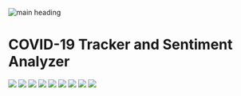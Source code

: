 ![main heading](https://github.com/surajsly/covid19/blob/gh-pages/static/media/grayed.a049ed61.png) 
# COVID-19 Tracker and Sentiment Analyzer
![](https://img.shields.io/badge/react-16.13.1-red)
![](https://img.shields.io/badge/reaxtDOM-16.13.1-red)
![](https://img.shields.io/badge/materialUI-4.10.0-success)
![](https://img.shields.io/badge/axios-0.19.2--success)
![](https://img.shields.io/badge/mapbox-1.10.1-success)
![](https://img.shields.io/badge/chartJS-2.9.3-success)
![](https://img.shields.io/badge/classNames-2.2.6-success)
![](https://img.shields.io/badge/leaflet-1.6.0-success)
![](https://img.shields.io/badge/ghpages-2.2.0-success)
